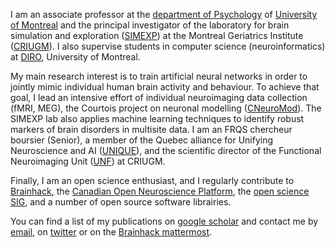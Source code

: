 
I am an associate professor at the [department of Psychology](https://psy.umontreal.ca/accueil/) of [University of Montreal](https://www.umontreal.ca/) and the principal investigator of the laboratory for brain simulation and exploration ([SIMEXP](https://simexp-lab.org)) at the Montreal Geriatrics Institute ([CRIUGM](criugm.qc.ca/)). I also supervise students in computer science (neuroinformatics) at [DIRO](https://diro.umontreal.ca/accueil/), University of Montreal. 

My main research interest is to train artificial neural networks in order to jointly mimic individual human brain activity and behaviour. To achieve that goal, I lead an intensive effort of individual neuroimaging data collection (fMRI, MEG), the Courtois project on neuronal modelling ([CNeuroMod](https:cneuromod.ca)). The SIMEXP lab also applies machine learning techniques to identify robust markers of brain disorders in multisite data. I am an FRQS chercheur boursier (Senior), a member of the Quebec alliance for Unifying Neuroscience and AI ([UNIQUE](https://sites.google.com/view/unique-neuro-ai)), and the scientific director of the Functional Neuroimaging Unit ([UNF](https://unf-montreal.ca/)) at CRIUGM. 

Finally, I am an open science enthusiast, and I regularly contribute to [Brainhack](https://brainhack.org), the [Canadian Open Neuroscience Platform](https://conp.ca), the [open science SIG](https://ossig.netlify.app/), and a number of open source software librairies.

You can find a list of my publications on [google scholar](https://scholar.google.com/citations?user=Yz8WY8YAAAAJ&hl=en) and contact me by [email](mailto:pierre.bellec@criugm.qc.ca), on [twitter](https://twitter.com/pierre_bellec) or on the [Brainhack mattermost](https://mattermost.brainhack.org).
